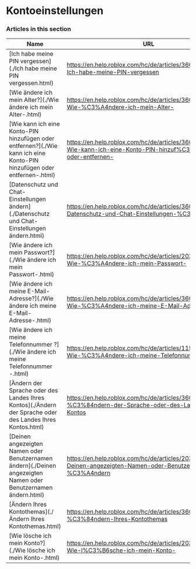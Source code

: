 # Kontoeinstellungen  
### Articles in this section
Name|URL
-|-
[Ich habe meine PIN vergessen](./Ich habe meine PIN vergessen.html) |https://en.help.roblox.com/hc/de/articles/360031292471-Ich-habe-meine-PIN-vergessen
[Wie ändere ich mein Alter?](./Wie ändere ich mein Alter-.html) |https://en.help.roblox.com/hc/de/articles/360031323611-Wie-%C3%A4ndere-ich-mein-Alter-
[Wie kann ich eine Konto-PIN hinzufügen oder entfernen?](./Wie kann ich eine Konto-PIN hinzufügen oder entfernen-.html) |https://en.help.roblox.com/hc/de/articles/360031680051-Wie-kann-ich-eine-Konto-PIN-hinzuf%C3%BCgen-oder-entfernen-
[Datenschutz und Chat-Einstellungen ändern](./Datenschutz und Chat-Einstellungen ändern.html) |https://en.help.roblox.com/hc/de/articles/360031751471-Datenschutz-und-Chat-Einstellungen-%C3%A4ndern
[Wie ändere ich mein Passwort?](./Wie ändere ich mein Passwort-.html) |https://en.help.roblox.com/hc/de/articles/203313100-Wie-%C3%A4ndere-ich-mein-Passwort-
[Wie ändere ich meine E-Mail-Adresse?](./Wie ändere ich meine E-Mail-Adresse-.html) |https://en.help.roblox.com/hc/de/articles/360000229603-Wie-%C3%A4ndere-ich-meine-E-Mail-Adresse-
[Wie ändere ich meine Telefonnummer ?](./Wie ändere ich meine Telefonnummer -.html) |https://en.help.roblox.com/hc/de/articles/115004804623-Wie-%C3%A4ndere-ich-meine-Telefonnummer-
[Ändern der Sprache oder des Landes Ihres Kontos](./Ändern der Sprache oder des Landes Ihres Kontos.html) |https://en.help.roblox.com/hc/de/articles/360001216486-%C3%84ndern-der-Sprache-oder-des-Landes-Ihres-Kontos
[Deinen angezeigten Namen oder Benutzernamen ändern](./Deinen angezeigten Namen oder Benutzernamen ändern.html) |https://en.help.roblox.com/hc/de/articles/203313130-Deinen-angezeigten-Namen-oder-Benutzernamen-%C3%A4ndern
[Ändern Ihres Kontothemas](./Ändern Ihres Kontothemas.html) |https://en.help.roblox.com/hc/de/articles/360022922852-%C3%84ndern-Ihres-Kontothemas
[Wie lösche ich mein Konto?](./Wie lösche ich mein Konto-.html) |https://en.help.roblox.com/hc/de/articles/203313050-Wie-l%C3%B6sche-ich-mein-Konto-